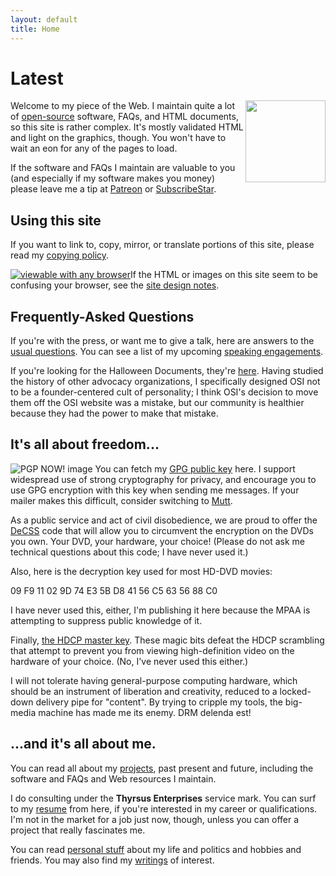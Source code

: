 ```yaml
---
layout: default
title: Home
---
```


# Latest

<img src="eric/assets/img/makgill-censored.jpg" align="right" alt="" width="128" height="131">

Welcome to my piece of the Web. I maintain quite a lot of [open-source](http://www.opensource.org) software, FAQs, and HTML documents, so this site is rather complex. It's mostly validated HTML and light on the graphics, though. You won't have to wait an eon for any of the pages to load.

If the software and FAQs I maintain are valuable to you (and especially if my software makes you money) please leave me a tip at [Patreon](https://www.patreon.com/esr) or [SubscribeStar](https://www.subscribestar.com/esr).

## Using this site

If you want to link to, copy, mirror, or translate portions of this site, please read my [copying policy](copying.html).

[![viewable with any
browser](graphics/w3c_ab.png)](http://www.anybrowser.org/campaign/)If the HTML or images on this site seem to be confusing your browser, see the [site design notes](site-design.html).

## Frequently-Asked Questions

If you're with the press, or want me to give a talk, here are answers to the [usual questions](press.html). You can see a list of my upcoming [speaking engagements](speaking.html).

If you're looking for the Halloween Documents, they're [here](halloween/). Having studied the history of other advocacy organizations, I specifically designed OSI not to be a founder-centered cult of personality; I think OSI's decision to move them off the OSI website was a mistake, but our community is healthier because they had the power to make that mistake.

## It's all about freedom...

![PGP NOW! image](graphics/pgp-now.png) You can fetch my [GPG public key](gpg-public-key.asc) here. I support widespread use of strong cryptography for privacy, and encourage you to use GPG encryption with this key when sending me messages. If your mailer makes this difficult, consider switching to [Mutt](http://www.mutt.org).

As a public service and act of civil disobedience, we are proud to offer the [DeCSS](css-auth.tar.gz) code that will allow you to circumvent the encryption on the DVDs you own. Your DVD, your hardware, your choice! (Please do not ask me technical questions about this code; I have never used it.)

Also, here is the decryption key used for most HD-DVD movies:

09 F9 11 02 9D 74 E3 5B D8 41 56 C5 63 56 88 C0

I have never used this, either, I'm publishing it here because the MPAA is attempting to suppress public knowledge of it.

Finally, [the HDCP master key](hdcp-master.txt). These magic bits defeat the HDCP scrambling that attempt to prevent you from viewing high-definition video on the hardware of your choice. (No, I've never used this either.)

I will not tolerate having general-purpose computing hardware, which should be an instrument of liberation and creativity, reduced to a locked-down delivery pipe for "content". By trying to cripple my tools, the big-media machine has made me its enemy. DRM delenda est!

## ...and it's all about me.

You can read all about my [projects](projects.html), past present and future, including the software and FAQs and Web resources I maintain.

I do consulting under the **Thyrsus Enterprises** service mark. You can surf to my [resume](resume.html) from here, if you're interested in my career or qualifications. I'm not in the market for a job just now, though, unless you can offer a project that really fascinates me.

You can read [personal stuff](personal.html) about my life and politics and hobbies and friends. You may also find my [writings](writings/) of interest.
